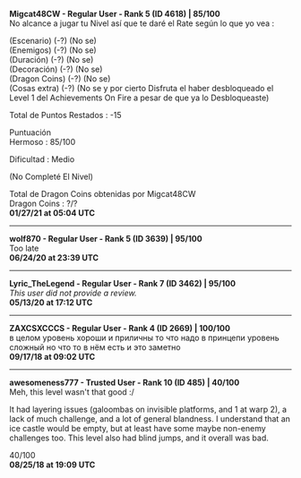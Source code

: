 **Migcat48CW - Regular User - Rank 5 (ID 4618) | 85/100** <br>
No alcance a jugar tu Nivel así que te daré el Rate según lo que yo vea :

(Escenario) (-?) (No se) <br>
(Enemigos) (-?) (No se) <br>
(Duración) (-?) (No se) <br>
(Decoración) (-?) (No se) <br>
(Dragon Coins) (-?) (No se) <br>
(Cosas extra) (-?) (No se y por cierto Disfruta el haber desbloqueado el Level 1 del Achievements On Fire a pesar de que ya lo Desbloqueaste)

Total de Puntos Restados : -15

Puntuación <br>
Hermoso : 85/100

Dificultad : Medio

(No Completé El Nivel)

Total de Dragon Coins obtenidas por Migcat48CW <br>
Dragon Coins : ?/? <br>
**01/27/21 at 05:04 UTC**

----

**wolf870 - Regular User - Rank 5 (ID 3639) | 95/100** <br>
Too late <br>
**06/24/20 at 23:39 UTC**

----

**Lyric_TheLegend - Regular User - Rank 7 (ID 3462) | 95/100** <br>
*This user did not provide a review.* <br>
**05/13/20 at 17:12 UTC**

----

**ZAXCSXCCCS - Regular User - Rank 4 (ID 2669) | 100/100** <br>
в целом уровень хороши и приличны то что надо в принцепи уровень сложный но что то в нём есть и это заметно <br>
**09/17/18 at 09:02 UTC**

----

**awesomeness777 - Trusted User - Rank 10 (ID 485) | 40/100** <br>
Meh, this level wasn't that good :/

It had layering issues (galoombas on invisible platforms, and 1 at warp 2), a lack of much challenge, and a lot of general blandness. I understand that an ice castle would be empty, but at least have some maybe non-enemy challenges too. This level also had blind jumps, and it overall was bad.

40/100 <br>
**08/25/18 at 19:09 UTC**

